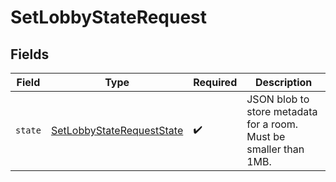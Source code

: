 # SetLobbyStateRequest


## Fields

| Field                                                                         | Type                                                                          | Required                                                                      | Description                                                                   |
| ----------------------------------------------------------------------------- | ----------------------------------------------------------------------------- | ----------------------------------------------------------------------------- | ----------------------------------------------------------------------------- |
| `state`                                                                       | [SetLobbyStateRequestState](../../models/shared/SetLobbyStateRequestState.md) | :heavy_check_mark:                                                            | JSON blob to store metadata for a room. Must be smaller than 1MB.             |